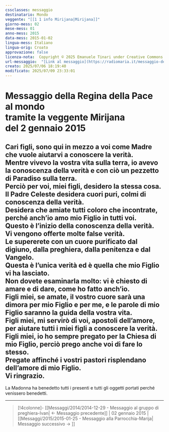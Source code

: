 ```yaml
---
cssclasses: messaggio
destinatario: Mondo
veggente: "[[1 1 info Mirijana|Mirijana]]"
giorno-mess: 02
mese-mess: 01
anno-mess: 2015
data-mess: 2015-01-02
lingua-mess: Italiano
lingua-orig: Croato
approvazione: false
licenza-nota:  Copyright © 2025 Emanuele Tinari under Creative Commons BY-NC-SA 4.0 https://creativecommons.org/licenses/by-nc-sa/4.0/
url-messaggio:  "[Link al messaggio](https://radiomaria.it/messaggio-del-2-gennaio-2015/)"
creato: 2025/07/06 18:19:40
modificato: 2025/07/09 23:33:01
---
```


# Messaggio della Regina della Pace<br>al mondo<br>tramite la veggente Mirijana<br>del 2 gennaio 2015

## Cari figli, sono qui in mezzo a voi come Madre che vuole aiutarvi a conoscere la verità.<br>Mentre vivevo la vostra vita sulla terra, io avevo la conoscenza della verità e con ciò un pezzetto di Paradiso sulla terra.<br>Perciò per voi, miei figli, desidero la stessa cosa.<br>Il Padre Celeste desidera cuori puri, colmi di conoscenza della verità.<br>Desidera che amiate tutti coloro che incontrate, perché anch’io amo mio Figlio in tutti voi.<br>Questo è l’inizio della conoscenza della verità.<br>Vi vengono offerte molte false verità.<br>Le supererete con un cuore purificato dal digiuno, dalla preghiera, dalla penitenza e dal Vangelo.<br>Questa è l’unica verità ed è quella che mio Figlio vi ha lasciato.<br>Non dovete esaminarla molto: vi è chiesto di amare e di dare, come ho fatto anch’io.<br>Figli miei, se amate, il vostro cuore sarà una dimora per mio Figlio e per me, e le parole di mio Figlio saranno la guida della vostra vita.<br>Figli miei, mi servirò di voi, apostoli dell’amore, per aiutare tutti i miei figli a conoscere la verità.<br>Figli miei, io ho sempre pregato per la Chiesa di mio Figlio, perciò prego anche voi di fare lo stesso.<br>Pregate affinché i vostri pastori risplendano dell’amore di mio Figlio.<br>Vi ringrazio.
La Madonna ha benedetto tutti i presenti e tutti gli oggetti portati perché venissero benedetti.

***

> [!4colonne]- [[Messaggi/2014/2014-12-29 - Messaggio al gruppo di preghiera-Ivan| ← Messaggio precedente]] | 02 gennaio 2015 | [[Messaggi/2015/2015-01-25 - Messaggio alla Parrocchia-Marija| Messaggio successivo → ]]